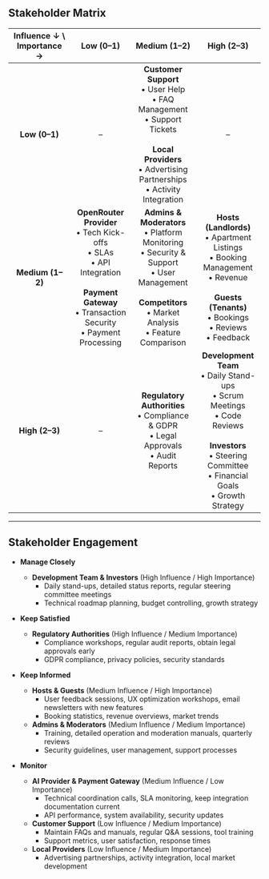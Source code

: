 ## Stakeholder Matrix

| Influence ↓ \ Importance → |                                                                               Low (0–1)                                                                               |                                                                                  Medium (1–2)                                                                                   |                                                                                       High (2–3)                                                                                       |
| :------------------------: | :-------------------------------------------------------------------------------------------------------------------------------------------------------------------: | :-----------------------------------------------------------------------------------------------------------------------------------------------------------------------------: | :------------------------------------------------------------------------------------------------------------------------------------------------------------------------------------: |
|       **Low (0–1)**        |                                                                                   –                                                                                   |  **Customer Support**<br />• User Help<br />• FAQ Management<br />• Support Tickets<br /><br />**Local Providers**<br />• Advertising Partnerships<br />• Activity Integration  |                                                                                           –                                                                                            |
|      **Medium (1–2)**      | **OpenRouter Provider**<br />• Tech Kick-offs<br />• SLAs<br />• API Integration<br /><br />**Payment Gateway**<br />• Transaction Security<br />• Payment Processing | **Admins & Moderators**<br />• Platform Monitoring<br />• Security & Support<br />• User Management<br /><br />**Competitors**<br />• Market Analysis<br />• Feature Comparison |        **Hosts (Landlords)**<br />• Apartment Listings<br />• Booking Management<br />• Revenue<br /><br />**Guests (Tenants)**<br />• Bookings<br />• Reviews<br />• Feedback         |
|       **High (2–3)**       |                                                                                   –                                                                                   |                                         **Regulatory Authorities**<br />• Compliance & GDPR<br />• Legal Approvals<br />• Audit Reports                                         | **Development Team**<br />• Daily Stand-ups<br />• Scrum Meetings<br />• Code Reviews<br /><br />**Investors**<br />• Steering Committee<br />• Financial Goals<br />• Growth Strategy |

---

## Stakeholder Engagement

- **Manage Closely**

  - **Development Team & Investors** (High Influence / High Importance)
    - Daily stand-ups, detailed status reports, regular steering committee meetings
    - Technical roadmap planning, budget controlling, growth strategy

- **Keep Satisfied**

  - **Regulatory Authorities** (High Influence / Medium Importance)
    - Compliance workshops, regular audit reports, obtain legal approvals early
    - GDPR compliance, privacy policies, security standards

- **Keep Informed**

  - **Hosts & Guests** (Medium Influence / High Importance)
    - User feedback sessions, UX optimization workshops, email newsletters with new features
    - Booking statistics, revenue overviews, market trends
  - **Admins & Moderators** (Medium Influence / Medium Importance)
    - Training, detailed operation and moderation manuals, quarterly reviews
    - Security guidelines, user management, support processes

- **Monitor**
  - **AI Provider & Payment Gateway** (Medium Influence / Low Importance)
    - Technical coordination calls, SLA monitoring, keep integration documentation current
    - API performance, system availability, security updates
  - **Customer Support** (Low Influence / Medium Importance)
    - Maintain FAQs and manuals, regular Q&A sessions, tool training
    - Support metrics, user satisfaction, response times
  - **Local Providers** (Low Influence / Medium Importance)
    - Advertising partnerships, activity integration, local market development
